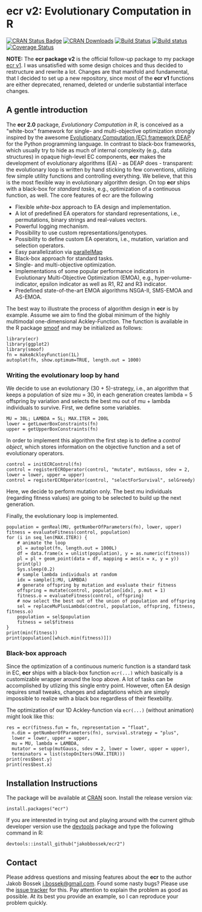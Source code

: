# ecr v2: Evolutionary Computation in R

[![CRAN Status Badge](http://www.r-pkg.org/badges/version/ecr2)](http://cran.r-project.org/web/packages/ecr2)
[![CRAN Downloads](http://cranlogs.r-pkg.org/badges/ecr2)](http://cran.rstudio.com/web/packages/ecr2/index.html)
[![Build Status](https://travis-ci.org/jakobbossek/ecr2.svg?branch=master)](https://travis-ci.org/jakobbossek/ecr2)
[![Build status](https://ci.appveyor.com/api/projects/status/eu0nns2dsgocwntw/branch/master?svg=true)](https://ci.appveyor.com/project/jakobbossek/ecr2/branch/master)
[![Coverage Status](https://coveralls.io/repos/github/jakobbossek/ecr2/badge.svg?branch=master)](https://coveralls.io/github/jakobbossek/ecr2?branch=master)

**NOTE:** The **ecr package v2** is the official follow-up package to my package [ecr v1](https://github.com/jakobbossek/ecr). I was unsatisfied with some design choices and thus decided to restructure and rewrite a lot. Changes are that manifold and fundamental, that I decided to set up a new repository, since most of the **ecr v1** functions are either deprecated, renamed, deleted or underlie substantial interface changes.

## A gentle introduction

The **ecr 2.0** package, *Evolutionary Computation in R*, is conceived as a "white-box" framework for single- and multi-objective optimization strongly inspired by the awesome [Evolutionary Computation (EC) framework DEAP](https://github.com/DEAP/deap) for the Python programming language. In contrast to black-box frameworks, which usually try to hide as much of internal complexity (e.g., data structures) in opaque high-level EC components, **ecr** makes the development of evolutionary algorithms (EA) - as DEAP does - transparent: the evolutionary loop is written by hand sticking to few conventions, utilizing few simple utility functions and controlling everything. We believe, that this is the most flexible way in evolutionary algorithm design. On top **ecr** ships with a black-box for *standard tasks*, e.g., optimization of a continuous function, as well. The core features of ecr are the following

* Flexible *white-box* approach to EA design and implementation.
* A lot of predefined EA operators for standard representations, i.e., permutations, binary strings and real-values vectors.
* Powerful logging mechanism.
* Possibility to use custom representations/genotypes.
* Possibility to define custom EA operators, i.e., mutation, variation and selection operators.
* Easy parallelization via [parallelMap](https://cran.r-project.org/web/packages/parallelMap/index.html)
* Black-box approach for standard tasks.
* Single- and multi-objective optimization.
* Implementations of some popular performance indicators in Evolutionary Multi-Objective Optimization (EMOA), e.g., hyper-volume-indicator, epsilon indicator as well as R1, R2 and R3 indicator.
* Predefined state-of-the-art EMOA algorithms NSGA-II, SMS-EMOA and AS-EMOA.

The best way to illustrate the process of algorithm design in **ecr** is by example. Assume we aim to find the global minimum of the highly multimodal one-dimensional Ackley-Function. The function is available in the R package [smoof](https://cran.r-project.org/web/packages/smoof/index.html) and may be initialized as follows:
```splus
library(ecr)
library(ggplot2)
library(smoof)
fn = makeAckleyFunction(1L)
autoplot(fn, show.optimum=TRUE, length.out = 1000)
```

### Writing the evolutionary loop by hand

We decide to use an evolutionary (30 + 5)-strategy, i.e., an algorithm that keeps a population of size mu = 30, in each generation creates lambda = 5 offspring by variation and selects the best mu out of mu + lambda individuals to survive. First, we define some variables.
```splus
MU = 30L; LAMBDA = 5L; MAX.ITER = 200L
lower = getLowerBoxConstraints(fn)
upper = getUpperBoxConstraints(fn)
```

In order to implement this algorithm the first step is to define a *control object*, which stores information on the objective function and a set of evolutionary operators.
```splus
control = initECRControl(fn)
control = registerECROperator(control, "mutate", mutGauss, sdev = 2, lower = lower, upper = upper)
control = registerECROperator(control, "selectForSurvival", selGreedy)
```
Here, we decide to perform mutation only. The best mu individuals (regarding fitness values) are going to be selected to build up the next generation.

Finally, the evolutionary loop is implemented. 
```splus
population = genReal(MU, getNumberOfParameters(fn), lower, upper)
fitness = evaluateFitness(control, population)
for (i in seq_len(MAX.ITER)) {
    # animate the loop
    pl = autoplot(fn, length.out = 1000L)
    df = data.frame(x = unlist(population), y = as.numeric(fitness))
    pl = pl + geom_point(data = df, mapping = aes(x = x, y = y))
    print(pl)
    Sys.sleep(0.2)
    # sample lambda individuals at random
    idx = sample(1:MU, LAMBDA)
    # generate offspring by mutation and evaluate their fitness
    offspring = mutate(control, population[idx], p.mut = 1)
    fitness.o = evaluateFitness(control, offspring)
    # now select the best out of the union of population and offspring
    sel = replaceMuPlusLambda(control, population, offspring, fitness, fitness.o)
    population = sel$population
    fitness = sel$fitness
}
print(min(fitness))
print(population[[which.min(fitness)]])
```

### Black-box approach

Since the optimization of a continuous numeric function is a standard task in EC, **ecr** ships with a black-box function `ecr(...)` which basically is a customizable wrapper around the loop above. A lot of tasks can be accomplished by utlizing this single entry point. However, often EA design requires small tweaks, changes and adaptations which are simply impossible to realize with a black box regardless of their flexebility.

The optimization of our 1D Ackley-function via `ecr(...)` (without animation) might look like this:
```splus
res = ecr(fitness.fun = fn, representation = "float",
  n.dim = getNumberOfParameters(fn), survival.strategy = "plus",
  lower = lower, upper = upper,
  mu = MU, lambda = LAMBDA,
  mutator = setup(mutGauss, sdev = 2, lower = lower, upper = upper),
  terminators = list(stopOnIters(MAX.ITER)))
print(res$best.y)
print(res$best.x)
```

## Installation Instructions

The package will be available at [CRAN](http://cran.r-project.org) soon. Install the release version via:
```splus
install.packages("ecr")
```
If you are interested in trying out and playing around with the current github developer version use the [devtools](https://github.com/hadley/devtools) package and type the following command in R:

```splus
devtools::install_github("jakobbossek/ecr2")
```

## Contact

Please address questions and missing features about the **ecr** to the author Jakob Bossek <j.bossek@gmail.com>. Found some nasty bugs? Please use the [issue tracker](https://github.com/jakobbossek/ecr2/issues) for this. Pay attention to explain the problem as good as possible. At its best you provide an example, so I can reproduce your problem quickly.



